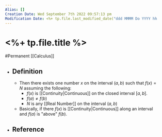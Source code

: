 ```yaml
---
Alias: []
Creation Date: Wed September 7th 2022 09:57:13 pm 
Modification Date: <%+ tp.file.last_modified_date("ddd MMMM Do YYYY hh:mm:ss a") %>
---
```

# <%+ tp.file.title %>
#Permanent [[Calculus]]

- ## Definition
	- Then there exists one number $x$ on the interval $(a,b)$ such that $f(x)=N$ assuming the following:
		- $f(x)$ is [[Continuity|Continuous]] on the closed interval $[a,b]$.
		- $f(a)≠f(b)$
		- $N$ is any [[Real Number]] on the interval $(a,b)$
	- Basically, if there $f(x)$ is [[Continuity|Continuous]] along an interval and $f(a)$ is "above" $f(b)$.
- ## Reference